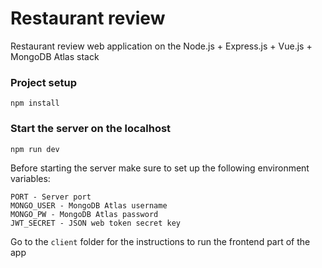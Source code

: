 # Restaurant review

Restaurant review web application on the Node.js + Express.js + Vue.js + MongoDB Atlas stack

### Project setup
```
npm install
```

### Start the server on the localhost
```
npm run dev
```

Before starting the server make sure to set up the following environment variables:
```
PORT - Server port
MONGO_USER - MongoDB Atlas username
MONGO_PW - MongoDB Atlas password
JWT_SECRET - JSON web token secret key
```

Go to the `client` folder for the instructions to run the frontend part of the app
